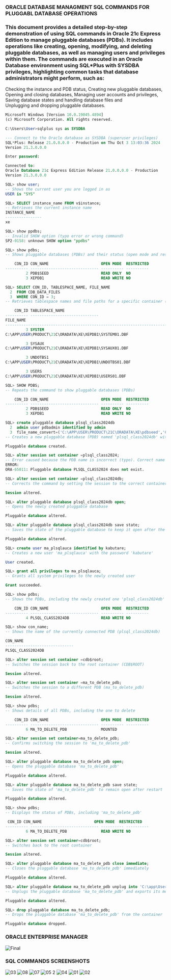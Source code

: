 ### ORACLE DATABASE MANAGMENT SQL COMMANDS FOR PLUGGABL DATABASE OPERATIONS

### This document provides a detailed step-by-step demonstration of using SQL commands in Oracle 21c Express Edition to manage pluggable databases (PDBs). It includes operations like creating, opening, modifying, and deleting pluggable databases, as well as managing users and privileges within them. The commands are executed in an Oracle Database environment using SQL*Plus with SYSDBA privileges, highlighting common tasks that database administrators might perform, such as:

Checking the instance and PDB status,
Creating new pluggable databases,
Opening and closing databases,
Managing user accounts and privileges, 
Saving database states and handling database files and  
Unplugging and dropping pluggable databases.  

```SQL
Microsoft Windows [Version 10.0.19045.4894]
(c) Microsoft Corporation. All rights reserved.

C:\Users\User>sqlplus sys as SYSDBA

--- Connect to the Oracle database as SYSDBA (superuser privileges)
SQL*Plus: Release 21.0.0.0.0 - Production on Thu Oct 3 13:03:36 2024
Version 21.3.0.0.0

Enter password:

Connected to:
Oracle Database 21c Express Edition Release 21.0.0.0.0 - Production
Version 21.3.0.0.0

SQL> show user;
-- Shows the current user you are logged in as
USER is "SYS"

SQL> SELECT instance_name FROM v$instance;
-- Retrieves the current instance name
INSTANCE_NAME
----------------
xe

SQL> show ppdbs;
-- Invalid SHOW option (typo error or wrong command)
SP2-0158: unknown SHOW option "ppdbs"

SQL> show pdbs;
-- Shows pluggable databases (PDBs) and their status (open mode and restriction status)

    CON_ID CON_NAME                       OPEN MODE  RESTRICTED
---------- ------------------------------ ---------- ----------
         2 PDB$SEED                       READ ONLY  NO
         3 XEPDB1                         READ WRITE NO

SQL> SELECT CON_ID, TABLESPACE_NAME, FILE_NAME
  2  FROM CDB_DATA_FILES
  3  WHERE CON_ID = 3;
-- Retrieves tablespace names and file paths for a specific container (PDB with CON_ID = 3)

    CON_ID TABLESPACE_NAME
---------- ------------------------------
FILE_NAME
--------------------------------------------------------------------------------
         3 SYSTEM
C:\APP\USER\PRODUCT\21C\ORADATA\XE\XEPDB1\SYSTEM01.DBF

         3 SYSAUX
C:\APP\USER\PRODUCT\21C\ORADATA\XE\XEPDB1\SYSAUX01.DBF

         3 UNDOTBS1
C:\APP\USER\PRODUCT\21C\ORADATA\XE\XEPDB1\UNDOTBS01.DBF

         3 USERS
C:\APP\USER\PRODUCT\21C\ORADATA\XE\XEPDB1\USERS01.DBF

SQL> SHOW PDBS;
-- Repeats the command to show pluggable databases (PDBs)

    CON_ID CON_NAME                       OPEN MODE  RESTRICTED
---------- ------------------------------ ---------- ----------
         2 PDB$SEED                       READ ONLY  NO
         3 XEPDB1                         READ WRITE NO

SQL> create pluggable database plsql_class2024db
  2  admin user pdbadmin identified by admin
  3  file_name_convert=('C:\APP\USER\PRODUCT\21C\ORADATA\XE\pdbseed','C:\APP\USER\PRODUCT\21C\ORADATA\XE\plsql_class2024');
-- Creates a new pluggable database (PDB) named 'plsql_class2024db' with a new admin user and specific file name conversion

Pluggable database created.

SQL> alter session set container =plsql_class2024;
-- Error caused because the PDB name is incorrect (typo). Correct name is `plsql_class2024db`
ERROR:
ORA-65011: Pluggable database PLSQL_CLASS2024 does not exist.

SQL> alter session set container =plsql_class2024db;
-- Corrects the command by setting the session to the correct container (PDB)

Session altered.

SQL> alter pluggable database plsql_class2024db open;
-- Opens the newly created pluggable database

Pluggable database altered.

SQL> alter pluggable database plsql_class2024db save state;
-- Saves the state of the pluggable database to keep it open after the container is restarted

Pluggable database altered.

SQL> create user ma_plsqlauca identified by kabutare;
-- Creates a new user 'ma_plsqlauca' with the password 'kabutare'

User created.

SQL> grant all privileges to ma_plsqlauca;
-- Grants all system privileges to the newly created user

Grant succeeded.

SQL> show pdbs;
-- Shows the PDBs, including the newly created one 'plsql_class2024db'

    CON_ID CON_NAME                       OPEN MODE  RESTRICTED
---------- ------------------------------ ---------- ----------
         4 PLSQL_CLASS2024DB              READ WRITE NO

SQL> show con_name;
-- Shows the name of the currently connected PDB (plsql_class2024db)

CON_NAME
------------------------------
PLSQL_CLASS2024DB

SQL> alter session set container =cdb$root;
-- Switches the session back to the root container (CDB$ROOT)

Session altered.

SQL> alter session set container =ma_to_delete_pdb;
-- Switches the session to a different PDB (ma_to_delete_pdb)

Session altered.

SQL> show pdbs;
-- Shows details of all PDBs, including the one to delete

    CON_ID CON_NAME                       OPEN MODE  RESTRICTED
---------- ------------------------------ ---------- ----------
         6 MA_TO_DELETE_PDB               MOUNTED

SQL> alter session set container=ma_to_delete_pdb;
-- Confirms switching the session to 'ma_to_delete_pdb'

Session altered.

SQL> alter pluggable database ma_to_delete_pdb open;
-- Opens the pluggable database 'ma_to_delete_pdb'

Pluggable database altered.

SQL> alter pluggable database ma_to_delete_pdb save state;
-- Saves the state of 'ma_to_delete_pdb' to remain open after restart

Pluggable database altered.

SQL> show pdbs;
-- Displays the status of PDBs, including 'ma_to_delete_pdb'

 CON_ID CON_NAME                       OPEN MODE  RESTRICTED
---------- ------------------------------ ---------- ----------
         6 MA_TO_DELETE_PDB               READ WRITE NO

SQL> alter session set container=cdb$root;
-- Switches back to the root container

Session altered.

SQL> alter pluggable database ma_to_delete_pdb close immediate;
-- Closes the pluggable database 'ma_to_delete_pdb' immediately

Pluggable database altered.

SQL> alter pluggable database ma_to_delete_pdb unplug into 'C:\app\User\product\21c\admin\XE\dpdump\ma_to_delete_pdb.xml';
-- Unplugs the pluggable database 'ma_to_delete_pdb' and exports its metadata to the specified XML file

Pluggable database altered.

SQL> drop pluggable database ma_to_delete_pdb;
-- Drops the pluggable database 'ma_to_delete_pdb' from the container

Pluggable database dropped.

```
### ORACLE ENTERPRISE MANAGER

![Final](https://github.com/user-attachments/assets/559f7de9-6e37-4b48-ab46-e978553db281)

### SQL COMMANDS SCREENSHOTS



![03](https://github.com/user-attachments/assets/18e40f17-28c0-4323-9362-ae57aee886b0)
![08](https://github.com/user-attachments/assets/2f2e9c54-dc82-4135-a397-9c1368ad0d09)
![07](https://github.com/user-attachments/assets/f4263713-3e96-4bf3-adb1-07456439b863)
![05 2](https://github.com/user-attachments/assets/787b9d1c-ad5e-48cf-a956-3175b2b2befa)
![04](https://github.com/user-attachments/assets/4b97ffa2-e0ac-4113-bdbe-a83054370bc6)
![01](https://github.com/user-attachments/assets/6d6aee00-24e2-4278-81ec-b552ec5fe38d)
![02](https://github.com/user-attachments/assets/1145423b-cb85-4e01-8c3b-121a1c064a0d)


